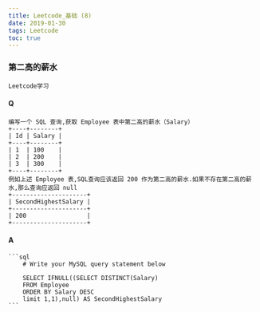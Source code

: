 ```yaml
---
title: Leetcode_基础 (8)
date: 2019-01-30
tags: Leetcode
toc: true
---
```


### 第二高的薪水
    Leetcode学习

<!-- more -->

#### Q
    编写一个 SQL 查询,获取 Employee 表中第二高的薪水（Salary）
    +----+--------+
    | Id | Salary |
    +----+--------+
    | 1  | 100    |
    | 2  | 200    |
    | 3  | 300    |
    +----+--------+
    例如上述 Employee 表,SQL查询应该返回 200 作为第二高的薪水.如果不存在第二高的薪水,那么查询应返回 null
    +---------------------+
    | SecondHighestSalary |
    +---------------------+
    | 200                 |
    +---------------------+

#### A
    ```sql
        # Write your MySQL query statement below

        SELECT IFNULL((SELECT DISTINCT(Salary) 
        FROM Employee
        ORDER BY Salary DESC
        limit 1,1),null) AS SecondHighestSalary
    ```
